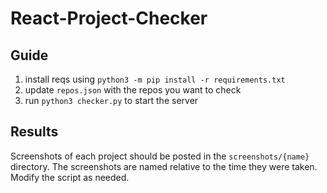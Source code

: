 # React-Project-Checker

## Guide
1. install reqs using `python3 -m pip install -r requirements.txt`
2. update `repos.json` with the repos you want to check
3. run `python3 checker.py` to start the server

## Results
Screenshots of each project should be posted in the `screenshots/{name}` directory. The screenshots are named relative to the time they were taken. Modify the script as needed.